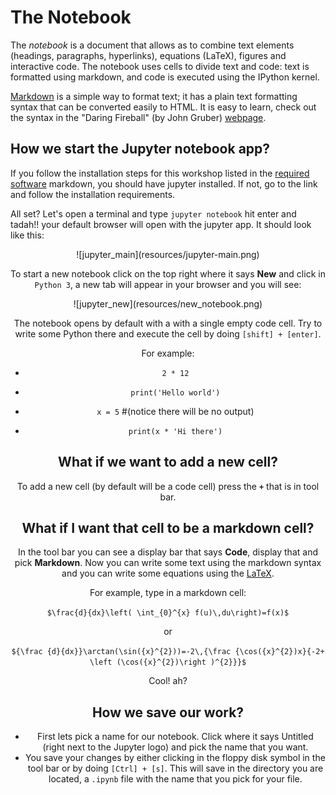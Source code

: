 # The Notebook

The *notebook* is a document that allows as to combine text elements (headings, 
paragraphs, hyperlinks), equations (LaTeX), figures and interactive code. The
notebook uses cells to divide text and code: text is formatted using markdown,
and code is executed using the IPython kernel. 

[Markdown](https://daringfireball.net/projects/markdown/) is a simple way to
format text; it has a plain text formatting syntax that can be converted easily
to HTML. It is easy to learn, check out the syntax in the "Daring Fireball" 
(by John Gruber) [webpage](https://daringfireball.net/projects/markdown/syntax).


## How we start the Jupyter notebook app?

If you follow the installation steps for this workshop listed in the [required
software](https://github.com/barbagroup/essential_skills_RRC/blob/master/software_requirements.md)
markdown, you should have jupyter installed. If not, go to the link and follow
the installation requirements.

All set? Let's open a terminal and type `jupyter notebook` hit enter and tadah!!
your default browser will open with the jupyter app. It should look like this:

<center>![jupyter_main](resources/jupyter-main.png)<center>

To start a new notebook click on the top right where it says **New** and click 
in `Python 3`, a new tab will appear in your browser and you will see:

<center>![jupyter_new](resources/new_notebook.png)<center>

The notebook opens by default with a with a single empty code cell. Try to write
some Python there and execute the cell  by doing `[shift] + [enter]`.

For example:

* `2 * 12` 

* `print('Hello world')`

* `x = 5` #(notice there will be no output)

* `print(x * 'Hi there')`

## What if we want to add a new cell? 

To add a new cell (by default will be a code cell) press the **`+`** that is in
tool bar. 

## What if I want that cell to be a markdown cell? 

In the tool bar you can see a display bar that says **Code**, display that and 
pick **Markdown**. Now you can write some text using the markdown syntax and you
can write some equations using the [LaTeX](https://en.wikipedia.org/wiki/LaTeX).

For example, type in a markdown cell:

`$\frac{d}{dx}\left( \int_{0}^{x} f(u)\,du\right)=f(x)$`

or 

`${\frac {d}{dx}}\arctan(\sin({x}^{2}))=-2\,{\frac {\cos({x}^{2})x}{-2+
\left (\cos({x}^{2})\right )^{2}}}$`

Cool! ah? 

## How we save our work? 

* First lets pick a name for our notebook. Click where it says Untitled (right 
next to the Jupyter logo) and pick the name that you want. 
* You save your changes by either clicking in the floppy disk symbol in the tool
bar or by doing  `[Ctrl] + [s]`. This will save in the directory you are located,
a `.ipynb` file with the name that you pick for your file. 

 






